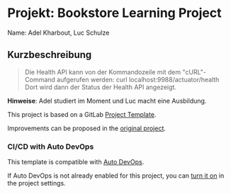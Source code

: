 # Projekt: Bookstore Learning Project 

Name: Adel Kharbout, Luc Schulze



## Kurzbeschreibung

> Die Health API kann von der Kommandozeile mit dem "cURL"-Command aufgerufen werden:
curl localhost:9988/actuator/health
Dort wird dann der Status der Health API angezeigt.

**Hinweise**: Adel studiert im Moment und Luc macht eine Ausbildung.


This project is based on a GitLab [Project Template](https://docs.gitlab.com/ee/gitlab-basics/create-project.html).

Improvements can be proposed in the [original project](https://gitlab.com/gitlab-org/project-templates/spring).

### CI/CD with Auto DevOps

This template is compatible with [Auto DevOps](https://docs.gitlab.com/ee/topics/autodevops/).

If Auto DevOps is not already enabled for this project, you can [turn it on](https://docs.gitlab.com/ee/topics/autodevops/#enabling-auto-devops) in the project settings.
